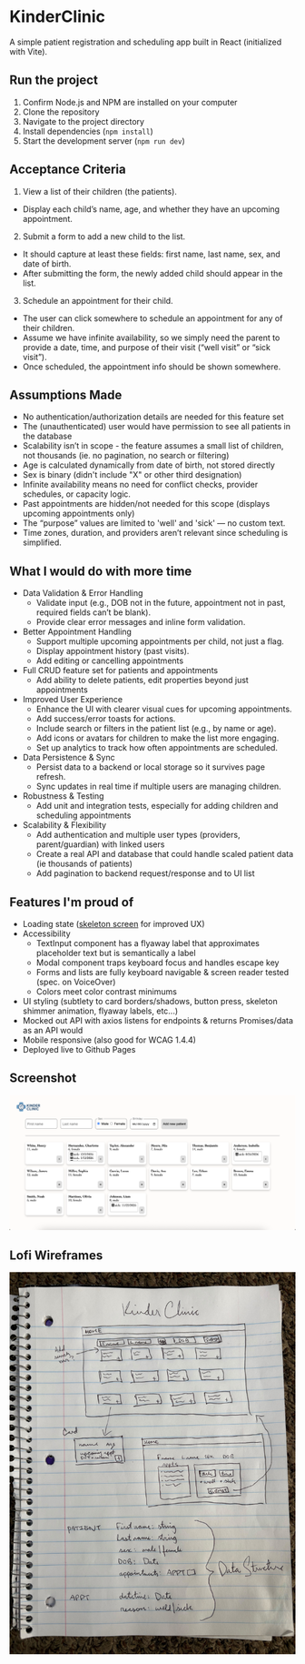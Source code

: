 # KinderClinic

A simple patient registration and scheduling app built in React (initialized with Vite).

## Run the project

1. Confirm Node.js and NPM are installed on your computer 
2. Clone the repository
3. Navigate to the project directory
4. Install dependencies (`npm install`)
5. Start the development server (`npm run dev`)

## Acceptance Criteria

1. View a list of their children (the patients).

- Display each child’s name, age, and whether they have an upcoming
  appointment.

2. Submit a form to add a new child to the list.

- It should capture at least these fields: first name, last name, sex, and date of birth.
- After submitting the form, the newly added child should appear in the list.

3. Schedule an appointment for their child.

- The user can click somewhere to schedule an appointment for any of their
  children.
- Assume we have infinite availability, so we simply need the parent to provide a
  date, time, and purpose of their visit (“well visit” or “sick visit”).
- Once scheduled, the appointment info should be shown somewhere.

## Assumptions Made

* No authentication/authorization details are needed for this feature set
* The (unauthenticated) user would have permission to see all patients in the database
* Scalability isn’t in scope - the feature assumes a small list of children, not thousands (ie. no pagination, no search or filtering)
* Age is calculated dynamically from date of birth, not stored directly
* Sex is binary (didn't include "X" or other third designation)
* Infinite availability means no need for conflict checks, provider schedules, or capacity logic.
* Past appointments are hidden/not needed for this scope (displays upcoming appointments only)
* The “purpose” values are limited to 'well' and 'sick' — no custom text.
* Time zones, duration, and providers aren’t relevant since scheduling is simplified.

## What I would do with more time

* Data Validation & Error Handling
  - Validate input (e.g., DOB not in the future, appointment not in past, required fields can’t be blank).
  - Provide clear error messages and inline form validation.
* Better Appointment Handling
  - Support multiple upcoming appointments per child, not just a flag.
  - Display appointment history (past visits).
  - Add editing or cancelling appointments
* Full CRUD feature set for patients and appointments
  - Add ability to delete patients, edit properties beyond just appointments
* Improved User Experience
  - Enhance the UI with clearer visual cues for upcoming appointments.
  - Add success/error toasts for actions.
  - Include search or filters in the patient list (e.g., by name or age).
  - Add icons or avatars for children to make the list more engaging.
  - Set up analytics to track how often appointments are scheduled.
* Data Persistence & Sync
  - Persist data to a backend or local storage so it survives page refresh.
  - Sync updates in real time if multiple users are managing children.
* Robustness & Testing
  - Add unit and integration tests, especially for adding children and scheduling appointments
* Scalability & Flexibility
  - Add authentication and multiple user types (providers, parent/guardian) with linked users
  - Create a real API and database that could handle scaled patient data (ie thousands of patients)
  - Add pagination to backend request/response and to UI list

## Features I'm proud of

* Loading state ([skeleton screen](https://www.nngroup.com/articles/skeleton-screens/) for improved UX)
* Accessibility
  - TextInput component has a flyaway label that approximates placeholder text but is semantically a label
  - Modal component traps keyboard focus and handles escape key
  - Forms and lists are fully keyboard navigable & screen reader tested (spec. on VoiceOver)
  - Colors meet color contrast minimums
* UI styling (subtlety to card borders/shadows, button press, skeleton shimmer animation, flyaway labels, etc...)
* Mocked out API with axios listens for endpoints & returns Promises/data as an API would
* Mobile responsive (also good for WCAG 1.4.4)
* Deployed live to Github Pages

## Screenshot

![Screenshot of KinderClinic](./assets/kinderclinic_screenshot.png)

## Lofi Wireframes

![lofi wireframes](./assets/IMG_1107.jpg)



